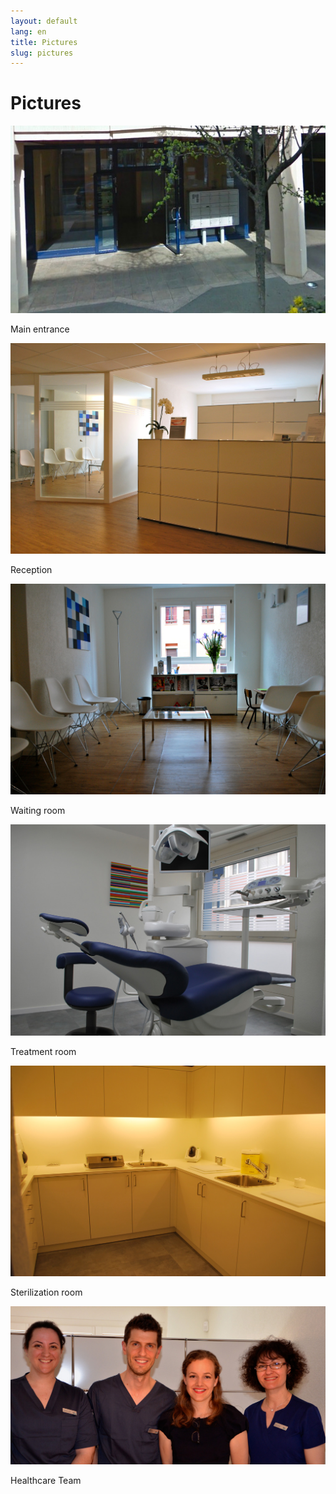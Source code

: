 ```yaml
---
layout: default
lang: en
title: Pictures
slug: pictures
---
```


<h1>Pictures</h1>

<div class="row">
  <div class="col-md-6 col-sm-6">
    <div class="thumbnail">
      <img src="/photos/entree-cabinet.jpg" alt="Entrée" />
      <div class="caption">
        <p>Main entrance</p>
      </div>
    </div>
  </div>
</div>
<div class="row">
  <div class="col-md-6 col-sm-6">
    <div class="thumbnail">
      <img src="/photos/reception.jpg" alt="Réception" />
      <div class="caption">
        <p>Reception</p>
      </div>
    </div>
  </div>
  <div class="col-md-6 col-sm-6">
    <div class="thumbnail">
      <img src="/photos/salle-attente.jpg" alt="Sale d'attente" />
      <div class="caption">
        <p>Waiting room</p>
      </div>
    </div>
  </div>
</div>
<div class="row">
  <div class="col-md-6 col-sm-6">
    <div class="thumbnail">
      <img src="/photos/salle-de-traitements.jpg" alt="Salle de traitements" />
      <div class="caption">
        <p>Treatment room</p>
      </div>
    </div>
  </div>
  <div class="col-md-6 col-sm-6">
    <div class="thumbnail">
      <img src="/photos/salle-de-sterilisation.jpg" alt="Salle de stérilisation" />
      <div class="caption">
        <p>Sterilization room</p>
      </div>
    </div>
  </div>
</div>
<div class="row">
  <div class="col-md-12 col-sm-12">
    <div class="thumbnail">
      <img src="/photos/equipe-du-cabinet.jpg" alt="L'équipe du cabinet dentaire Barthelemy" />
      <div class="caption">
        <p>Healthcare Team</p>
      </div>
    </div>
  </div>
</div>
